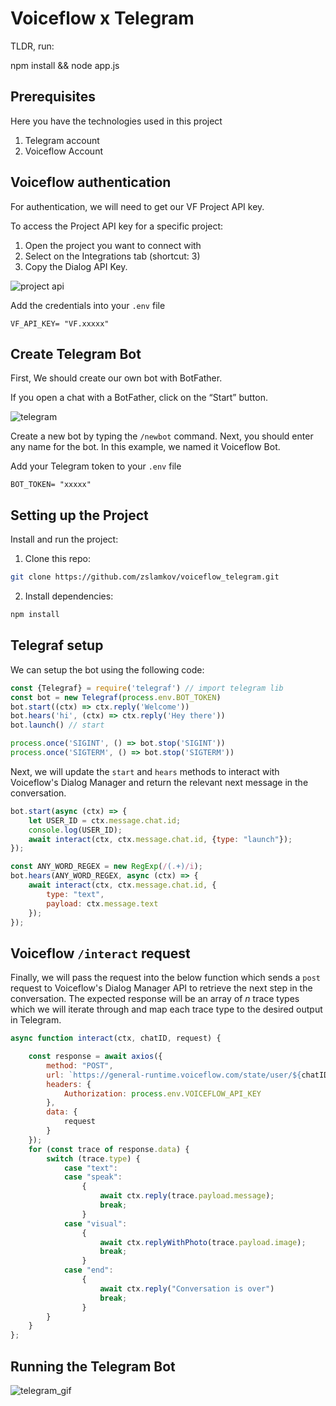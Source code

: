 # Voiceflow x Telegram

TLDR, run:

npm install && node app.js

## Prerequisites

Here you have the technologies used in this project
1. Telegram account
2. Voiceflow Account

## Voiceflow authentication
For authentication, we will need to get our VF Project API key. 

To access the Project API key for a specific project:

1. Open the project you want to connect with
2. Select on the Integrations tab (shortcut: 3)
3. Copy the Dialog API Key.

![project api](https://user-images.githubusercontent.com/68556615/161978440-7c6a2605-5721-489e-ae1b-a9fd68db84e7.png)


Add the credentials into your `.env` file
```
VF_API_KEY= "VF.xxxxx"
```

## Create Telegram Bot

First, We should create our own bot with BotFather.

If you open a chat with a BotFather, click on the “Start” button.

![telegram](https://user-images.githubusercontent.com/68556615/161981056-134b351a-d46b-444a-82fd-ddd8578ed2ef.png)

Create a new bot by typing the `/newbot` command. Next, you should enter any name for the bot. In this example, we named it Voiceflow Bot.

Add your Telegram token to your `.env` file

```
BOT_TOKEN= "xxxxx"
```

## Setting up the Project

Install and run the project:

1. Clone this repo:
```bash
git clone https://github.com/zslamkov/voiceflow_telegram.git
```

2. Install dependencies:
```bash
npm install
```

## Telegraf setup 
We can setup the bot using the following code:

```js
const {Telegraf} = require('telegraf') // import telegram lib
const bot = new Telegraf(process.env.BOT_TOKEN)
bot.start((ctx) => ctx.reply('Welcome')) 
bot.hears('hi', (ctx) => ctx.reply('Hey there'))
bot.launch() // start

process.once('SIGINT', () => bot.stop('SIGINT'))
process.once('SIGTERM', () => bot.stop('SIGTERM'))
```

Next, we will update the `start` and `hears` methods to interact with Voiceflow's Dialog Manager and return the relevant next message in the conversation. 

```js 
bot.start(async (ctx) => {
    let USER_ID = ctx.message.chat.id;
    console.log(USER_ID);
    await interact(ctx, ctx.message.chat.id, {type: "launch"});
});

const ANY_WORD_REGEX = new RegExp(/(.+)/i);
bot.hears(ANY_WORD_REGEX, async (ctx) => {
    await interact(ctx, ctx.message.chat.id, {
        type: "text",
        payload: ctx.message.text
    });
});
```

## Voiceflow `/interact` request
Finally, we will pass the request into the below function which sends a `post` request to Voiceflow's Dialog Manager API to retrieve the next step in the conversation. The expected response will be an array of _n_ trace types which we will iterate through and map each trace type to the desired output in Telegram.

```js
async function interact(ctx, chatID, request) {

    const response = await axios({
        method: "POST",
        url: `https://general-runtime.voiceflow.com/state/user/${chatID}/interact`,
        headers: {
            Authorization: process.env.VOICEFLOW_API_KEY
        },
        data: {
            request
        }
    });
    for (const trace of response.data) {
        switch (trace.type) {
            case "text":
            case "speak":
                {
                    await ctx.reply(trace.payload.message);
                    break;
                }
            case "visual":
                {
                    await ctx.replyWithPhoto(trace.payload.image);
                    break;
                }
            case "end":
                {
                    await ctx.reply("Conversation is over")
                    break;
                }
        }
    }
};
```

## Running the Telegram Bot

![telegram_gif](https://user-images.githubusercontent.com/68556615/161981493-363a3c18-de1d-4ba7-b458-321d077ec7e9.gif)
